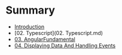 # Summary

* [Introduction](README.md)
* [02. Typescript](02. Typescript.md)
* [03. AngularFundamental](03.AngularFundamental.md)
* [04. Displaying Data And Handling Events](04.DisplayingDataAndHandlingEvents.md)

